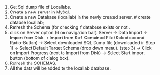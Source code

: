 1.  Get Sql dump file of Locallabs.
2.  Create a new server in MySql.
3.  Create a new Database (locallab) in the newly created server. 
        \# create databse locallab;
4.  Refresh the Schema (for checking if database exists or not).
5.  click on Server option (6 on navigation bar).
        Server -\> 
        Data Import -\>
        Import from Disk -\> 
        Import from Self-Contained File (Select second Radio-Button) -\> 
        Select downloaded SQL Dump file (downloaded in Step 1) -\> 
        Select Default Target Schema (drop down menu), (step 3) -\> 
        Click on Import Progress (next to Import from Disk) -\>
        Select Start import button (bottom of dialog box).
6.  Refresh the SCHEMAS.
7.  All the data will be added to the locallab database.
